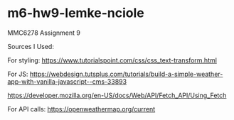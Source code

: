 # m6-hw9-lemke-nciole
MMC6278 Assignment 9


Sources I Used:

For styling:
https://www.tutorialspoint.com/css/css_text-transform.html


For JS:
https://webdesign.tutsplus.com/tutorials/build-a-simple-weather-app-with-vanilla-javascript--cms-33893

https://developer.mozilla.org/en-US/docs/Web/API/Fetch_API/Using_Fetch



For API calls:
https://openweathermap.org/current

